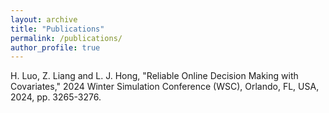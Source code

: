 ```yaml
---
layout: archive
title: "Publications"
permalink: /publications/
author_profile: true
---
```


H. Luo, Z. Liang and L. J. Hong, "Reliable Online Decision Making with Covariates," 2024 Winter Simulation Conference (WSC), Orlando, FL, USA, 2024, pp. 3265-3276.

